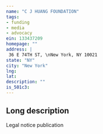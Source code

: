 ```yaml
---
name: "C J HUANG FOUNDATION"
tags:
- funding
- media
- advocacy
ein: 133437209
homepage: ""
address: |
 36 E 74TH ST, \nNew York, NY 10021
state: "NY"
city: "New York"
lng: 
lat: 
description: ""
is_501c3: 
---
```


## Long description

Legal notice publication
